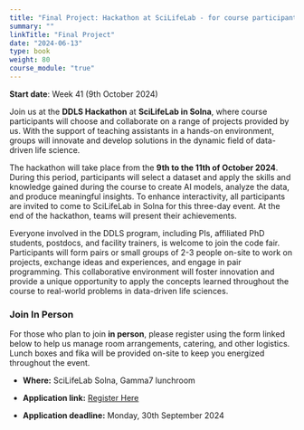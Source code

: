 ```yaml
---
title: "Final Project: Hackathon at SciLifeLab - for course participants and DDLS fellows"
summary: ""
linkTitle: "Final Project"
date: "2024-06-13"
type: book
weight: 80
course_module: "true"
---
```




<!-- updated: 14.08.2024 -->
**Start date**: Week 41 (9th October 2024)

Join us at the **DDLS Hackathon** at **SciLifeLab in Solna**, where course participants will choose and collaborate on a range of projects provided by us. With the support of teaching assistants in a hands-on environment, groups will innovate and develop solutions in the dynamic field of data-driven life science.

The hackathon will take place from the **9th to the 11th of October 2024**. During this period, participants will select a dataset and apply the skills and knowledge gained during the course to create AI models, analyze the data, and produce meaningful insights. To enhance interactivity, all participants are invited to come to SciLifeLab in Solna for this three-day event. At the end of the hackathon, teams will present their achievements.

Everyone involved in the DDLS program, including PIs, affiliated PhD students, postdocs, and facility trainers, is welcome to join the code fair. Participants will form pairs or small groups of 2-3 people on-site to work on projects, exchange ideas and experiences, and engage in pair programming. This collaborative environment will foster innovation and provide a unique opportunity to apply the concepts learned throughout the course to real-world problems in data-driven life sciences.

### Join In Person

For those who plan to join **in person**, please register using the form linked below to help us manage room arrangements, catering, and other logistics. Lunch boxes and fika will be provided on-site to keep you energized throughout the event.

- **Where:** SciLifeLab Solna, Gamma7 lunchroom

- **Application link:** [Register Here](https://forms.gle/XNe9J5W6wTVUY6127)

- **Application deadline:** Monday, 30th September 2024